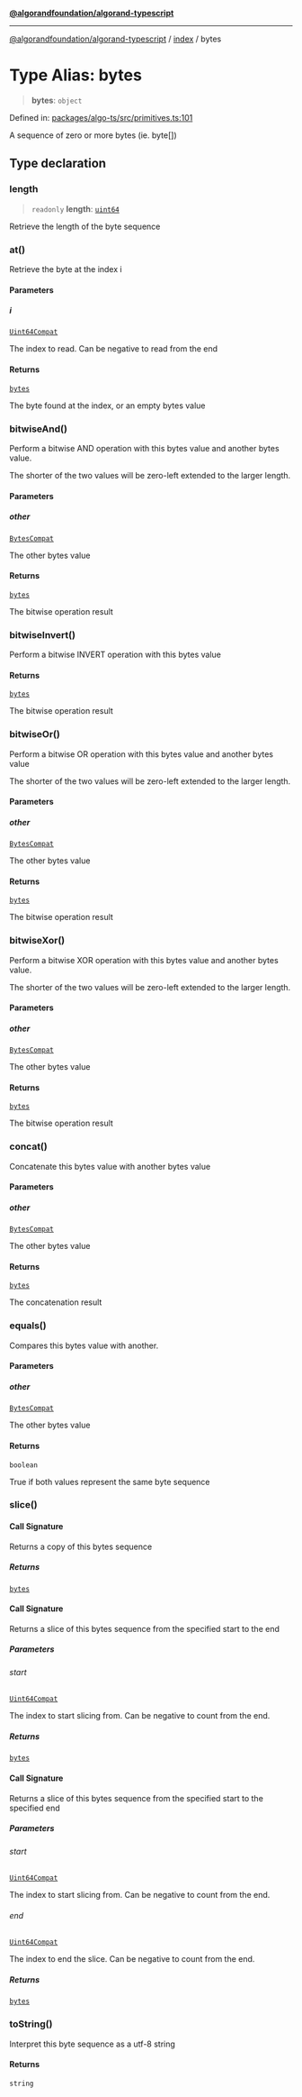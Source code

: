 [**@algorandfoundation/algorand-typescript**](../../README.md)

***

[@algorandfoundation/algorand-typescript](../../README.md) / [index](../README.md) / bytes

# Type Alias: bytes

> **bytes**: `object`

Defined in: [packages/algo-ts/src/primitives.ts:101](https://github.com/algorandfoundation/puya-ts/blob/main/packages/algo-ts/src/primitives.ts#L101)

A sequence of zero or more bytes (ie. byte[])

## Type declaration

### length

> `readonly` **length**: [`uint64`](uint64.md)

Retrieve the length of the byte sequence

### at()

Retrieve the byte at the index i

#### Parameters

##### i

[`Uint64Compat`](Uint64Compat.md)

The index to read. Can be negative to read from the end

#### Returns

[`bytes`](bytes.md)

The byte found at the index, or an empty bytes value

### bitwiseAnd()

Perform a bitwise AND operation with this bytes value and another bytes value.

The shorter of the two values will be zero-left extended to the larger length.

#### Parameters

##### other

[`BytesCompat`](BytesCompat.md)

The other bytes value

#### Returns

[`bytes`](bytes.md)

The bitwise operation result

### bitwiseInvert()

Perform a bitwise INVERT operation with this bytes value

#### Returns

[`bytes`](bytes.md)

The bitwise operation result

### bitwiseOr()

Perform a bitwise OR operation with this bytes value and another bytes value

The shorter of the two values will be zero-left extended to the larger length.

#### Parameters

##### other

[`BytesCompat`](BytesCompat.md)

The other bytes value

#### Returns

[`bytes`](bytes.md)

The bitwise operation result

### bitwiseXor()

Perform a bitwise XOR operation with this bytes value and another bytes value.

The shorter of the two values will be zero-left extended to the larger length.

#### Parameters

##### other

[`BytesCompat`](BytesCompat.md)

The other bytes value

#### Returns

[`bytes`](bytes.md)

The bitwise operation result

### concat()

Concatenate this bytes value with another bytes value

#### Parameters

##### other

[`BytesCompat`](BytesCompat.md)

The other bytes value

#### Returns

[`bytes`](bytes.md)

The concatenation result

### equals()

Compares this bytes value with another.

#### Parameters

##### other

[`BytesCompat`](BytesCompat.md)

The other bytes value

#### Returns

`boolean`

True if both values represent the same byte sequence

### slice()

#### Call Signature

Returns a copy of this bytes sequence

##### Returns

[`bytes`](bytes.md)

#### Call Signature

Returns a slice of this bytes sequence from the specified start to the end

##### Parameters

###### start

[`Uint64Compat`](Uint64Compat.md)

The index to start slicing from. Can be negative to count from the end.

##### Returns

[`bytes`](bytes.md)

#### Call Signature

Returns a slice of this bytes sequence from the specified start to the specified end

##### Parameters

###### start

[`Uint64Compat`](Uint64Compat.md)

The index to start slicing from. Can be negative to count from the end.

###### end

[`Uint64Compat`](Uint64Compat.md)

The index to end the slice. Can be negative to count from the end.

##### Returns

[`bytes`](bytes.md)

### toString()

Interpret this byte sequence as a utf-8 string

#### Returns

`string`

